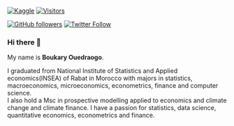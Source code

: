 [![Kaggle](https://img.shields.io/badge/kaggle-%2320BEFF.svg?&style=for-the-badge&logo=kaggle&logoColor=white)](https://www.kaggle.com/oboukary) [![Visitors](https://api.visitorbadge.io/api/visitors?path=https%3A%2F%2Fgithub.com%2Foboukary&label=visitors&labelColor=%232ccce4&countColor=%2337d67a)](https://visitorbadge.io/status?path=https%3A%2F%2Fgithub.com%2Foboukary)

[![GitHub followers](https://img.shields.io/github/followers/oboukary.svg?style=social&label=Follow&maxAge=2592000)](https://github.com/oboukary?tab=followers)
[![Twitter Follow](https://img.shields.io/twitter/follow/Boukary16.svg?style=social)](https://twitter.com/Boukary16) 
### Hi there 👋

My name is **Boukary Ouedraogo**.

I graduated from National Institute of Statistics and Applied economics(INSEA) of Rabat in Morocco with majors in statistics, macroeconomics, microeconomics, econometrics, finance and computer science. <br>
I also hold a Msc in prospective modelling applied to economics and climate change and climate finance. 
I have a passion for statistics, data science, quantitative economics, econometrics and finance.
<br>

